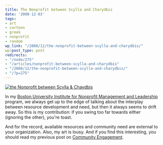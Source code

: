 ```yaml
---
title: The Nonprofit between Scylla and Charydbis
date: '2008-12-03'
tags:
- art
- cartoon
- greek
- nonprofit
- random
wp_link: "/2008/12/the-nonprofit-between-scylla-and-charydbis/"
wp:post_type: post
redirects:
- "/node/275"
- "/articles/nonprofit-between-scylla-and-charydbis"
- "/2008/12/the-nonprofit-between-scylla-and-charydbis/"
- "/?p=275"
---
```


[ ![the Nonprofit between Scylla & Chaydbis](http://farm4.static.flickr.com/3165/3079520555_a9db691c8d.jpg) ](http://www.flickr.com/photos/bensheldon/3079520555/ "the Nonprofit between Scylla & Chaydbis by bensheldon, on Flickr")

In my [Boston University Institute for Nonprofit Management and Leadership](http://management.bu.edu/exec/elc/inml/index.shtml) program, we always get up to the edge of talking about the interplay between resource development and need, but then it always seems to drift away. So this is my contribution: if you swing too far towards either (ignoring the other), you're toast.

And for the record, available resources and community need are external to your organization. Also, my art is lousy. And if you find this interesting, you should read my previous post on [Community Engagement](http://island94.org/articles/strengthening-organizations-through-community-engagement).
